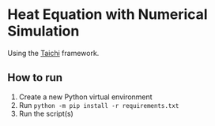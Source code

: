 # Heat Equation with Numerical Simulation

Using the [Taichi](https://taichi.graphics/) framework.

## How to run

1. Create a new Python virtual environment
2. Run `python -m pip install -r requirements.txt`
3. Run the script(s)

